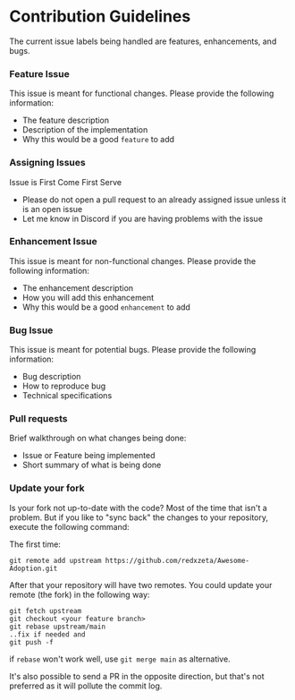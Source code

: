 # Contribution Guidelines

The current issue labels being handled are features, enhancements, and bugs.

### Feature Issue

This issue is meant for functional changes. Please provide the following information:

- The feature description
- Description of the implementation
- Why this would be a good `feature` to add

### Assigning Issues

Issue is First Come First Serve

- Please do not open a pull request to an already assigned issue unless it is an open issue
- Let me know in Discord if you are having problems with the issue

### Enhancement Issue

This issue is meant for non-functional changes. Please provide the following information:

- The enhancement description
- How you will add this enhancement
- Why this would be a good `enhancement` to add

### Bug Issue

This issue is meant for potential bugs. Please provide the following information:

- Bug description
- How to reproduce bug
- Technical specifications

### Pull requests

Brief walkthrough on what changes being done:

- Issue or Feature being implemented
- Short summary of what is being done

### Update your fork

Is your fork not up-to-date with the code? Most of the time that isn't a problem. But if you like to "sync back" the changes to your repository, execute the following command:

The first time:

```
git remote add upstream https://github.com/redxzeta/Awesome-Adoption.git
```

After that your repository will have two remotes. You could update your remote (the fork) in the following way:

```
git fetch upstream
git checkout <your feature branch>
git rebase upstream/main
..fix if needed and
git push -f
```

if `rebase` won't work well, use `git merge main` as alternative.

It's also possible to send a PR in the opposite direction, but that's not preferred as it will pollute the commit log.

